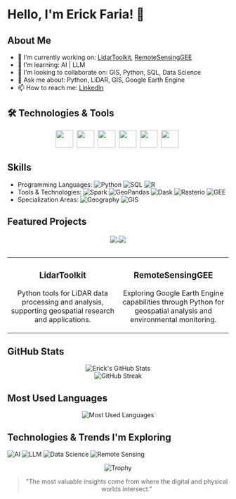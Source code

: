 # Hello, I'm Erick Faria! 👋

## About Me
- 🔭 I'm currently working on: [LidarToolkit](https://github.com/erickfaria/LidarToolkit), [RemoteSensingGEE](https://github.com/erickfaria/remoteSensingGEE)
- 🌱 I'm learning: AI | LLM
- 👯 I'm looking to collaborate on: GIS, Python, SQL, Data Science
- 💬 Ask me about: Python, LiDAR, GIS, Google Earth Engine
- 📫 How to reach me: [LinkedIn](https://www.linkedin.com/in/erick-faria/)


## 🛠️ Technologies & Tools

<div align="center">
  <div>
    <img src="https://cdn.jsdelivr.net/gh/devicons/devicon/icons/python/python-original.svg" width="40" height="40"/>&nbsp;
    <img src="https://cdn.jsdelivr.net/gh/devicons/devicon/icons/r/r-original.svg" width="40" height="40"/>&nbsp;
    <img src="https://cdn.jsdelivr.net/gh/devicons/devicon/icons/postgresql/postgresql-original.svg" width="40" height="40"/>&nbsp;
    <img src="https://cdn.jsdelivr.net/gh/devicons/devicon/icons/jupyter/jupyter-original.svg" width="40" height="40"/>&nbsp;
    <img src="https://cdn.jsdelivr.net/gh/devicons/devicon/icons/vscode/vscode-original.svg" width="40" height="40"/>&nbsp;
    <img src="https://cdn.jsdelivr.net/gh/devicons/devicon/icons/docker/docker-original.svg" width="40" height="40"/>&nbsp;
  </div>
</div>

## Skills
- Programming Languages: ![Python](https://img.shields.io/badge/-Python-3776AB?style=flat-square&logo=Python&logoColor=white) ![SQL](https://img.shields.io/badge/-SQL-4479A1?style=flat-square&logo=MySQL&logoColor=white) ![R](https://img.shields.io/badge/-R-276DC3?style=flat-square&logo=R&logoColor=white)
- Tools & Technologies: ![Spark](https://img.shields.io/badge/-Spark-E25A1C?style=flat-square&logo=Apache-Spark&logoColor=white) ![GeoPandas](https://img.shields.io/badge/-GeoPandas-306998?style=flat-square&logo=pandas&logoColor=white) ![Dask](https://img.shields.io/badge/-Dask-FDA061?style=flat-square&logo=dask&logoColor=white) ![Rasterio](https://img.shields.io/badge/-Rasterio-3775A9?style=flat-square&logo=rasterio&logoColor=white) ![GEE](https://img.shields.io/badge/-Google%20Earth%20Engine-4285F4?style=flat-square&logo=google-earth&logoColor=white)
- Specialization Areas: ![Geography](https://img.shields.io/badge/-Geography-91B93E?style=flat-square&logo=google-maps&logoColor=white) ![GIS](https://img.shields.io/badge/-GIS-5CAC20?style=flat-square&logo=qgis&logoColor=white)

## Featured Projects

<div align="center">
  <a href="https://github.com/erickfaria/LidarToolkit">
    <img align="center" src="https://github-readme-stats.vercel.app/api/pin/?username=erickfaria&repo=LidarToolkit&theme=radical" />
  </a>
  <a href="https://github.com/erickfaria/remoteSensingGEE">
    <img align="center" src="https://github-readme-stats.vercel.app/api/pin/?username=erickfaria&repo=remoteSensingGEE&theme=radical" />
  </a>
</div>

<br>

<div align="center">
  <table>
    <tr>
      <td valign="top" width="50%">
        <h3 align="center">LidarToolkit</h3>
        <p align="center">Python tools for LiDAR data processing and analysis, supporting geospatial research and applications.</p>
      </td>
      <td valign="top" width="50%">
        <h3 align="center">RemoteSensingGEE</h3>
        <p align="center">Exploring Google Earth Engine capabilities through Python for geospatial analysis and environmental monitoring.</p>
      </td>
    </tr>
  </table>
</div>

## GitHub Stats

<div align="center">
  <img src="https://github-readme-stats.vercel.app/api?username=erickfaria&show_icons=true&theme=radical" alt="Erick's GitHub Stats" />
</div>

<div align="center">
  <img src="https://github-readme-streak-stats.herokuapp.com/?user=erickfaria&theme=radical" alt="GitHub Streak" />
</div>

## Most Used Languages
<div align="center">
  <img src="https://github-readme-stats.vercel.app/api/top-langs/?username=erickfaria&layout=compact&theme=radical" alt="Most Used Languages" />
</div>

## Technologies & Trends I'm Exploring
![AI](https://img.shields.io/badge/-Artificial%20Intelligence-FF6F00?style=flat-square&logo=tensorflow&logoColor=white)
![LLM](https://img.shields.io/badge/-Large%20Language%20Models-0081A7?style=flat-square&logo=openai&logoColor=white)
![Data Science](https://img.shields.io/badge/-Data%20Science-232F3E?style=flat-square&logo=jupyter&logoColor=white)
![Remote Sensing](https://img.shields.io/badge/-Remote%20Sensing-43B02A?style=flat-square&logo=satellite&logoColor=white)

<div align="center">
  <img src="https://github-profile-trophy.vercel.app/?username=erickfaria&theme=radical&row=1&column=6" alt="Trophy" />
</div>

<div align="center">
  
  > "The most valuable insights come from where the digital and physical worlds intersect."
  
</div>
